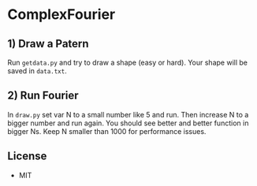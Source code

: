 # ComplexFourier

## 1) Draw a Patern
Run `getdata.py` and try to draw a shape (easy or hard).
Your shape will be saved in `data.txt`.

## 2) Run Fourier
In `draw.py` set var N to a small number like 5 and run.
Then increase N to a bigger number and run again.
You should see better and better function in bigger Ns.
Keep N smaller than 1000 for performance issues.

## License
- MIT

